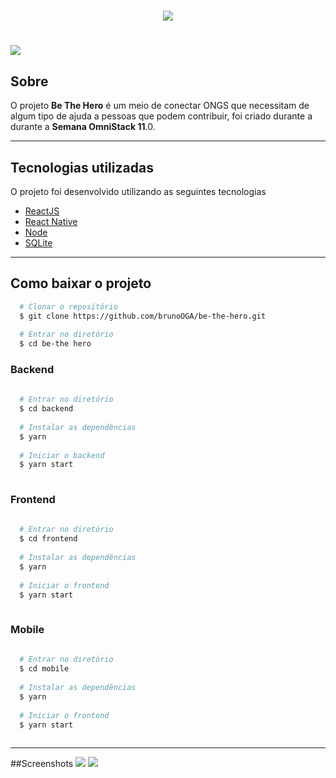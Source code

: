 <h1 align="center">
  <img src="https://ik.imagekit.io/nfoyn1wc6g/be-the-hero_egKw-ZDgT.svg">
</h1>

<h1>
  <img src="https://ik.imagekit.io/nfoyn1wc6g/be-the-hero_i0eTOa8hf.gif">
</h1>

## Sobre
O projeto **Be The Hero** é um meio de conectar ONGS que necessitam de algum tipo de ajuda a pessoas que podem contribuir, foi criado durante a durante a **Semana OmniStack 11**.0.

---
## Tecnologias utilizadas

O projeto foi desenvolvido utilizando as seguintes tecnologias

- [ReactJS](https://pt-br.reactjs.org/)
- [React Native](https://reactnative.dev/)
- [Node](https://nodejs.org/en/)
- [SQLite](https://www.sqlite.org/index.html)

---
## Como baixar o projeto 

```bash
  # Clonar o repositório
  $ git clone https://github.com/brunoOGA/be-the-hero.git
  
  # Entrar no diretório
  $ cd be-the hero
```

### Backend

```bash
  
  # Entrar no diretório
  $ cd backend
  
  # Instalar as dependências
  $ yarn
  
  # Iniciar o backend
  $ yarn start
  
```

### Frontend

```bash
  
  # Entrar no diretório
  $ cd frontend
  
  # Instalar as dependências
  $ yarn
  
  # Iniciar o frontend
  $ yarn start
  
```

### Mobile

```bash
  
  # Entrar no diretório
  $ cd mobile
  
  # Instalar as dependências
  $ yarn
  
  # Iniciar o frontend
  $ yarn start
  
```

---
##Screenshots
<img src="https://ik.imagekit.io/nfoyn1wc6g/mobile1_oddguaSPGc.png">
<img src="https://ik.imagekit.io/nfoyn1wc6g/mobile2_z2g9em3wGbS.png">


